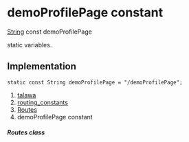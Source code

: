 
<div>

# demoProfilePage constant

</div>


[String](https://api.flutter.dev/flutter/dart-core/String-class.html)
const demoProfilePage



static variables.



## Implementation

``` language-dart
static const String demoProfilePage = "/demoProfilePage";
```







1.  [talawa](../../index.html)
2.  [routing_constants](../../constants_routing_constants/)
3.  [Routes](../../constants_routing_constants/Routes-class.html)
4.  demoProfilePage constant

##### Routes class








